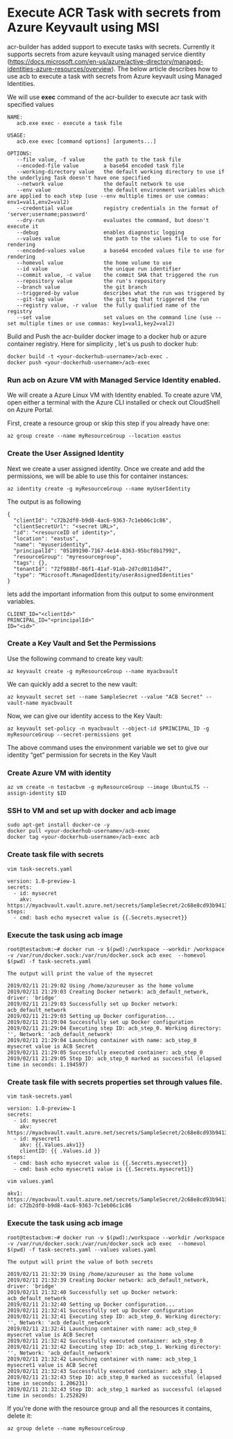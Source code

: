 # Execute ACR Task with secrets from Azure Keyvault using MSI

acr-builder has added support to execute tasks with secrets. Currently it supports secrets from azure keyvault using managed service dientity (https://docs.microsoft.com/en-us/azure/active-directory/managed-identities-azure-resources/overview).  The below article describes how to use acb to execute a task with secrets from Azure keyvault using Managed Identities. 

We will use **exec** command of the acr-builder to execute acr task with specified values

```
NAME:
   acb.exe exec - execute a task file

USAGE:
   acb.exe exec [command options] [arguments...]

OPTIONS:
   --file value, -f value      the path to the task file
   --encoded-file value        a base64 encoded task file
   --working-directory value   the default working directory to use if the underlying Task doesn't have one specified
   --network value             the default network to use
   --env value                 the default environment variables which are applied to each step (use --env multiple times or use commas: env1=val1,env2=val2)
   --credential value          registry credentials in the format of 'server;username;password'
   --dry-run                   evaluates the command, but doesn't execute it
   --debug                     enables diagnostic logging
   --values value              the path to the values file to use for rendering
   --encoded-values value      a base64 encoded values file to use for rendering
   --homevol value             the home volume to use
   --id value                  the unique run identifier
   --commit value, -c value    the commit SHA that triggered the run
   --repository value          the run's repository
   --branch value              the git branch
   --triggered-by value        describes what the run was triggered by
   --git-tag value             the git tag that triggered the run
   --registry value, -r value  the fully qualified name of the registry
   --set value                 set values on the command line (use --set multiple times or use commas: key1=val1,key2=val2)
```

Build and Push the acr-builder docker image to a docker hub or azure container registry. Here for simplicity , let's us push to docker hub:

```
docker build -t <your-dockerhub-username>/acb-exec .
docker push <your-dockerhub-username>/acb-exec
```

### Run **acb** on Azure VM with Managed Service Identity enabled.

We will create a Azure Linux VM with Identity enabled. To create azure VM, open either a terminal with the Azure CLI installed or check out CloudShell on Azure Portal.

First, create a resource group or skip this step if you already have one:

```
az group create --name myResourceGroup --location eastus
```

### Create the User Assigned Identity

Next we create a user assigned identity. Once we create and add the permissions, we will be able to use this for container instances:

```
az identity create -g myResourceGroup --name myUserIdentity
```

The output is as following
```
{
  "clientId": "c72b2df0-b9d8-4ac6-9363-7c1eb06c1c86",
  "clientSecretUrl": "<secret URL>",
  "id": "<resourceID of identity>",
  "location": "eastus",
  "name": "myuseridentity",
  "principalId": "05109190-7167-4e14-8363-95bcf8b17992",
  "resourceGroup": "myresourcegroup",
  "tags": {},
  "tenantId": "72f988bf-86f1-41af-91ab-2d7cd011db47",
  "type": "Microsoft.ManagedIdentity/userAssignedIdentities"
}
```

lets add the important information from this output to some environment variables.

```
CLIENT_ID="<clientId>"
PRINCIPAL_ID="<principalId>"
ID="<id>"
```

### Create a Key Vault and Set the Permissions
Use the following command to create key vault:

```
az keyvault create -g myResourceGroup --name myacbvault
```

We can quickly add a secret to the new vault:

```
az keyvault secret set --name SampleSecret --value "ACB Secret" --vault-name myacbvault
```
Now, we can give our identity access to the Key Vault:

```
az keyvault set-policy -n myacbvault --object-id $PRINCIPAL_ID -g myResourceGroup --secret-permissions get
```
The above command uses the environment variable we set to give our identity “get” permission for secrets in the Key Vault

### Create Azure VM with identity

```
az vm create -n testacbvm -g myResourceGroup --image UbuntuLTS --assign-identity $ID
```

### SSH to VM and set up with docker and acb image

```
sudo apt-get install docker-ce -y
docker pull <your-dockerhub-username>/acb-exec
docker tag <your-dockerhub-username>/acb-exec acb 
```

### Create task file with secrets 

```
vim task-secrets.yaml

version: 1.0-preview-1
secrets:
  - id: mysecret
    akv: https://myacbvault.vault.azure.net/secrets/SampleSecret/2c68e8cd93b941389ac2ad735ffc0353
steps:
  - cmd: bash echo mysecret value is {{.Secrets.mysecret}}

```

### Execute the task using acb image

```
root@testacbvm:~# docker run -v $(pwd):/workspace --workdir /workspace -v /var/run/docker.sock:/var/run/docker.sock acb exec  --homevol $(pwd) -f task-secrets.yaml 

The output will print the value of the mysecret

2019/02/11 21:29:02 Using /home/azureuser as the home volume
2019/02/11 21:29:03 Creating Docker network: acb_default_network, driver: 'bridge'
2019/02/11 21:29:03 Successfully set up Docker network: acb_default_network
2019/02/11 21:29:03 Setting up Docker configuration...
2019/02/11 21:29:04 Successfully set up Docker configuration
2019/02/11 21:29:04 Executing step ID: acb_step_0. Working directory: '', Network: 'acb_default_network'
2019/02/11 21:29:04 Launching container with name: acb_step_0
mysecret value is ACB Secret
2019/02/11 21:29:05 Successfully executed container: acb_step_0
2019/02/11 21:29:05 Step ID: acb_step_0 marked as successful (elapsed time in seconds: 1.194597)
```

### Create task file with secrets properties set through values file.

```
vim task-secrets.yaml

version: 1.0-preview-1
secrets:
  - id: mysecret
    akv: https://myacbvault.vault.azure.net/secrets/SampleSecret/2c68e8cd93b941389ac2ad735ffc0353
  - id: mysecret1
    akv: {{.Values.akv1}}
    clientID: {{ .Values.id }}
steps:
  - cmd: bash echo mysecret value is {{.Secrets.mysecret}}
  - cmd: bash echo mysecret1 value is {{.Secrets.mysecret1}}

vim values.yaml

akv1: https://myacbvault.vault.azure.net/secrets/SampleSecret/2c68e8cd93b941389ac2ad735ffc0353
id: c72b2df0-b9d8-4ac6-9363-7c1eb06c1c86

```

### Execute the task using acb image

```
root@testacbvm:~# docker run -v $(pwd):/workspace --workdir /workspace -v /var/run/docker.sock:/var/run/docker.sock acb exec  --homevol $(pwd) -f task-secrets.yaml --values values.yaml

The output will print the value of both secrets

2019/02/11 21:32:39 Using /home/azureuser as the home volume
2019/02/11 21:32:39 Creating Docker network: acb_default_network, driver: 'bridge'
2019/02/11 21:32:40 Successfully set up Docker network: acb_default_network
2019/02/11 21:32:40 Setting up Docker configuration...
2019/02/11 21:32:41 Successfully set up Docker configuration
2019/02/11 21:32:41 Executing step ID: acb_step_0. Working directory: '', Network: 'acb_default_network'
2019/02/11 21:32:41 Launching container with name: acb_step_0
mysecret value is ACB Secret
2019/02/11 21:32:42 Successfully executed container: acb_step_0
2019/02/11 21:32:42 Executing step ID: acb_step_1. Working directory: '', Network: 'acb_default_network'
2019/02/11 21:32:42 Launching container with name: acb_step_1
mysecret1 value is ACB Secret
2019/02/11 21:32:43 Successfully executed container: acb_step_1
2019/02/11 21:32:43 Step ID: acb_step_0 marked as successful (elapsed time in seconds: 1.206231)
2019/02/11 21:32:43 Step ID: acb_step_1 marked as successful (elapsed time in seconds: 1.252829)
```

If you're done with the resource group and all the resources it contains, delete it:

```
az group delete --name myResourceGroup
```
